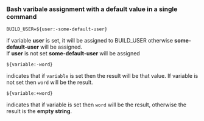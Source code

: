 
### Bash varibale assignment with a default value in a single command

    BUILD_USER=${user:-some-default-user}  
   if variable **user** is set, it will be assigned to BUILD_USER otherwise **some-default-user** will be assigned.  
   If **user** is not set **some-default-user** will be assigned

    ${variable:-word} 
   indicates that if `variable` is set then the result will be that value. If variable is not set then `word` will be the result. 
   
    ${variable:+word} 
   indicates that if variable is set then `word` will be the result, otherwise the result is the **empty string**.
